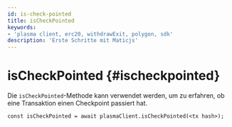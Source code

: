 ```yaml
---
id: is-check-pointed
title: isCheckPointed
keywords:
- 'plasma client, erc20, withdrawExit, polygon, sdk'
description: 'Erste Schritte mit Maticjs'
---
```


# isCheckPointed {#ischeckpointed}

Die `isCheckPointed`-Methode kann verwendet werden, um zu erfahren, ob eine Transaktion einen Checkpoint passiert hat.

```
const isCheckPointed = await plasmaClient.isCheckPointed(<tx hash>);
```
